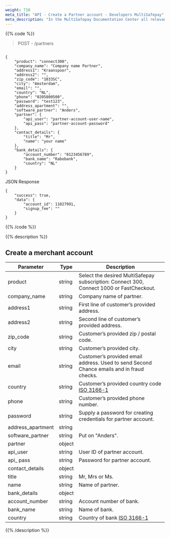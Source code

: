 ```yaml
---
weight: 710
meta_title: "API - Create a Partner account - Developers MultiSafepay"
meta_description: "In the MultiSafepay Documentation Center all relevant information regarding our Plugins and API. As well as Support pages for Payment Method, Tools and General Questions. You can also find the contact details of our Support Team and Integration Team."
---
```


{{% code %}}

> POST - /partners

```shell 

{
    "product": "connect300",
    "company_name": "Company name Partner",
    "address1": "Kraanspoor",
    "address2": "",
    "zip_code": "1033SC",
    "city": "Amsterdam",
    "email": "",
    "country": "NL",
    "phone": "0205800500",
    "password": "test123",
    "address_apartment": "",
    "software_partner": "Anders",
    "partner": {
        "api_user": "partner-account-user-name",
        "api_pass": "partner-account-password"
    },
    "contact_details": {
        "title": "Mr",
        "name": "your name"
    },
    "bank_details": {
        "account_number": "0123456789",
        "bank_name": "Rabobank",
        "country": "NL"
    }
}
```


JSON Response 


```shell
{
    "success": true,
    "data": {
        "account_id": 11027991,
        "signup_fee": ""
    }
}
```

{{% /code %}}

{{% description %}}
## Create a merchant account

| Parameter                   | Type      | Description                                                                                |
|-----------------------------|-----------|--------------------------------------------------------------------------------------------|
| product                     | string    | Select the desired MultiSafepay subscription: Connect 300, Connect 1000 or FastCheckout.    | 
| company_name                | string    | Company name of partner.                                                                    | 
| address1                    | string    | First line of customer’s provided address.                                                  | 
| address2                    | string    | Second line of customer’s provided address.                                                 | 
| zip_code                    | string    | Customer’s provided zip / postal code.                                                      | 
| city                        | string    | Customer’s provided city.                                                                   |
| email                       | string    | Customer’s provided email address. Used to send Second Chance emails and in fraud checks.   | 
| country                     | string    | Customer’s provided country code [ISO 3166-1](https://www.iso.org/iso-3166-country-codes.html) |     
| phone                       | string    | Customer’s provided phone number.                                                           |
| password                    | string    | Supply a password for creating credentials for partner account.                             | 
| address_apartment           | string    |                                                                                             | 
| software_partner            | string    | Put on "Anders".                                                                            |  
| partner                     | object    |                                                                                             | 
| api_user                    | string    | User ID of partner account.                                                                 | 
| api_ pass                   | string    | Password for partner account.                                                               | 
| contact_details             | object    |                                                                                             | 
| title                       | string    | Mr, Mrs or Ms.                                                                              |
| name                        | string    | Name of partner.                                                                            | 
| bank_details                | object    |                                                                                             | 
| account_number              | string    | Account number of bank.                                                                     | 
| bank_name                   | string    | Name of bank.                                                                               | 
| country                     | string    | Country of bank [ISO 3166-1](https://www.iso.org/iso-3166-country-codes.html)               |

{{% /description %}}